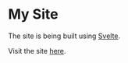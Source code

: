 # My Site

The site is being built using [Svelte](https://svelte.dev). 

Visit the site [here](https://kamil-dev.vercel.app).
